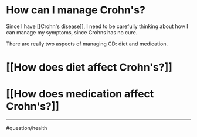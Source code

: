 # How can I manage Crohn's?
Since I have [[Crohn's disease]], I need to be carefully thinking about how I can manage my symptoms, since Crohns has no cure. 

There are really two aspects of managing CD: diet and medication.
# [[How does diet affect Crohn's?]]
# [[How does medication affect Crohn's?]]

---
#question/health
